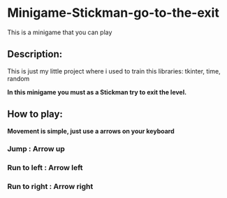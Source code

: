 # Minigame-Stickman-go-to-the-exit

This is a minigame that you can play 



## Description:

This is just my little project where i used to train this libraries: tkinter, time, random

<b> In this minigame you must as a Stickman try to exit the level.

## How to play:

Movement is simple, just use a arrows on your keyboard</b>

### Jump : Arrow up 

### Run to left : Arrow left 

### Run to right : Arrow right


